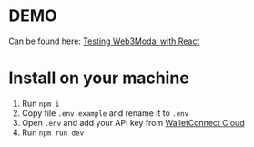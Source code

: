 # DEMO
Can be found here: [Testing Web3Modal with React](https://react-wagmi-walletconnect.vercel.app/)

# Install on your machine
1. Run `npm i`
2. Copy file `.env.example` and rename it to `.env`
3. Open `.env` and add your API key from [WalletConnect Cloud](https://cloud.walletconnect.com/)
4. Run `npm run dev`
